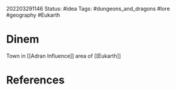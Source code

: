 202203291146
Status: #idea
Tags: #dungeons_and_dragons #lore #geography #Eukarth 

# Dinem
Town in [[Adran Influence]] area of [[Eukarth]]


# References

